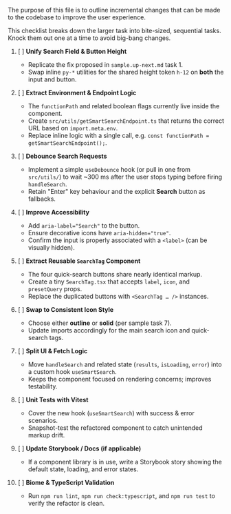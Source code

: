 The purpose of this file is to outline incremental changes that can be made to the codebase to improve the user experience. 

This checklist breaks down the larger task into bite-sized, sequential tasks.  Knock them out one at a time to avoid big-bang changes.

1. [ ] **Unify Search Field & Button Height**  
   * Replicate the fix proposed in `sample.up-next.md` task 1.  
   * Swap inline `py-*` utilities for the shared height token `h-12` on **both** the input and button.

2. [ ] **Extract Environment & Endpoint Logic**  
   * The `functionPath` and related boolean flags currently live inside the component.  
   * Create `src/utils/getSmartSearchEndpoint.ts` that returns the correct URL based on `import.meta.env`.  
   * Replace inline logic with a single call, e.g. `const functionPath = getSmartSearchEndpoint();`.

3. [ ] **Debounce Search Requests**  
   * Implement a simple `useDebounce` hook (or pull in one from `src/utils/`) to wait ~300 ms after the user stops typing before firing `handleSearch`.  
   * Retain "Enter" key behaviour and the explicit **Search** button as fallbacks.

4. [ ] **Improve Accessibility**  
   * Add `aria-label="Search"` to the button.  
   * Ensure decorative icons have `aria-hidden="true"`.  
   * Confirm the input is properly associated with a `<label>` (can be visually hidden).

5. [ ] **Extract Reusable `SearchTag` Component**  
   * The four quick-search buttons share nearly identical markup.  
   * Create a tiny `SearchTag.tsx` that accepts `label`, `icon`, and `presetQuery` props.  
   * Replace the duplicated buttons with `<SearchTag … />` instances.

6. [ ] **Swap to Consistent Icon Style**  
   * Choose either **outline** or **solid** (per sample task 7).  
   * Update imports accordingly for the main search icon and quick-search tags.

7. [ ] **Split UI & Fetch Logic**  
   * Move `handleSearch` and related state (`results`, `isLoading`, `error`) into a custom hook `useSmartSearch`.  
   * Keeps the component focused on rendering concerns; improves testability.

8. [ ] **Unit Tests with Vitest**  
   * Cover the new hook (`useSmartSearch`) with success & error scenarios.  
   * Snapshot-test the refactored component to catch unintended markup drift.

9. [ ] **Update Storybook / Docs (if applicable)**  
   * If a component library is in use, write a Storybook story showing the default state, loading, and error states.

10. [ ] **Biome & TypeScript Validation**  
    * Run `npm run lint`, `npm run check:typescript`, and `npm run test` to verify the refactor is clean.
